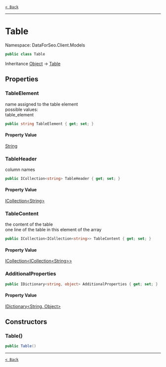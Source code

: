 [`< Back`](./)

---

# Table

Namespace: DataForSeo.Client.Models

```csharp
public class Table
```

Inheritance [Object](https://docs.microsoft.com/en-us/dotnet/api/system.object) → [Table](./dataforseo.client.models.table)

## Properties

### **TableElement**

name assigned to the table element
 <br>possible values:
 <br>table_element

```csharp
public string TableElement { get; set; }
```

#### Property Value

[String](https://docs.microsoft.com/en-us/dotnet/api/system.string)<br>

### **TableHeader**

column names

```csharp
public ICollection<string> TableHeader { get; set; }
```

#### Property Value

[ICollection&lt;String&gt;](https://docs.microsoft.com/en-us/dotnet/api/system.collections.generic.icollection-1)<br>

### **TableContent**

the content of the table
 <br>one line of the table in this element of the array

```csharp
public ICollection<ICollection<string>> TableContent { get; set; }
```

#### Property Value

[ICollection&lt;ICollection&lt;String&gt;&gt;](https://docs.microsoft.com/en-us/dotnet/api/system.collections.generic.icollection-1)<br>

### **AdditionalProperties**

```csharp
public IDictionary<string, object> AdditionalProperties { get; set; }
```

#### Property Value

[IDictionary&lt;String, Object&gt;](https://docs.microsoft.com/en-us/dotnet/api/system.collections.generic.idictionary-2)<br>

## Constructors

### **Table()**

```csharp
public Table()
```

---

[`< Back`](./)

